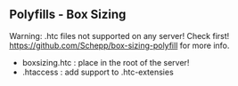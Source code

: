 ## Polyfills - Box Sizing

Warning: .htc files not supported on any server! Check first! https://github.com/Schepp/box-sizing-polyfill for more info.

* boxsizing.htc : place in the root of the server!
* .htaccess 	: add support to .htc-extensies